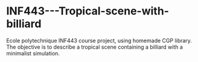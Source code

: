 # INF443---Tropical-scene-with-billiard

Ecole polytechnique INF443 course project, using homemade CGP library. The objective is to describe a tropical scene containing a billiard with a minimalist simulation.
